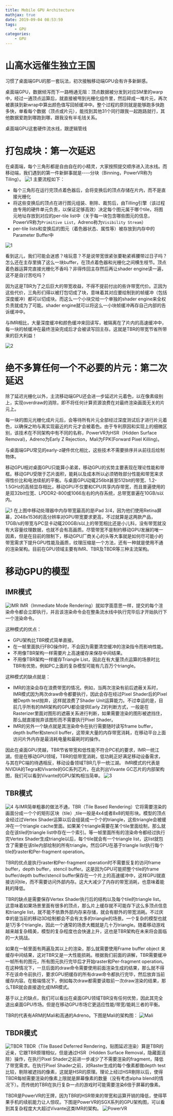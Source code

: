 ```yaml
---
title: Mobile GPU Architecture
mathjax: true
date: 2019-09-04 08:53:59
tags:
    - GPU
categories:
    - GPU
---
```


# 山高水远催生独立王国
习惯了桌面端GPU的那一套玩法，初次接触移动端GPU会有许多新鲜感。

桌面端GPU，数据倾泻而下一路畅通无阻：顶点数据被分发到对应SM里的warp中，经过一通顶点运算后，就直接被甩到光栅化组件里，然后碎成一堆片元，再次被裹挟到新wrap中算出颜色值写回帧缓冲中。整个过程的原则就是能够跑多快跑多快，单看每个数据（顶点或片元），能找到其他31个同行跟我一起跑路就行，其他数据爱跑到哪跑到哪，跟我没有半毛钱关系。

桌面端GPU这套硬件流水线，跟逻辑管线

# 打包成块：第一次延迟
在桌面端，每个三角形都是自由自在的小精灵，大家按照提交顺序进入流水线。而移动端，我们遇到的第一件新鲜事就是----分块（Binning，PowerVR称为Tiling）。
![1](/images/GPU/Mobile-GPU-Architecture/1.gif)
主要流程如下：
- 每个三角形在运行完顶点着色器后，会将变换后的顶点存储在片内，而不是直接光栅化
- 将这些变换后的顶点在进行图元组装、剔除、裁剪后，由Tilling引擎（该过程由专用的硬件单元负责，以保证足够高效）决定每个图元属于哪个tile，将图元地址存放到对应的per-tile list中（关于每一块包含哪些图元的信息，PowerVR称为`Primitive List`，Adreno称为`Visibility Stream`）
- per-tile lists和变换后的图元（着色器状态、属性等）被存放到内存中的Parameter Buffer中

![1](/images/GPU/Mobile-GPU-Architecture/1.jpg)

看到这儿，我们可能会迷惑？啥玩意？不是说带宽很紧张要勒紧裤腰带过日子吗？怎么还在主存里搞了这么一块buffer，在顶点着色器和光栅化之间横生枝节。顶点着色器运算完直接光栅化不香吗？非得传回主存然后再让shader engine读一遍，这不是自讨苦吃吗？

因为这是TBR为了之后巨大的带宽收益，不得不提前付出的些许带宽代价。正因为这些代价，三角形们得以被打包切成了块，意味着其对应要绘制到的帧缓冲（包括深度缓冲）都可以切成块。而这么一个小块交给一个单独的shader engine来全权负责就成为了可能。shader engine就可以将这么一小块帧缓冲再存自己内部的告诉缓冲中。

与IMR相比，大量深度缓冲和颜色缓冲来回读写，被隔离在了片内的高速缓冲中，每一块的帧缓冲在最终渲染完成后才会被读写回主存。这就是TBR的带宽节省所带来的巨大利益！

![2](/images/GPU/Mobile-GPU-Architecture/2.jpg)

# 绝不多算任何一个不必要的片元：第二次延迟
除了延迟光栅化以外，主流移动端GPU还会进一步延迟片元着色，以在像素级别上，实现overdraw的消除，即不将任何计算资源浪费在对最终渲染画面无关的片元上。 

每一块的图元光栅化成片元后，会等待所有片元全部经过深度测试后才进行片元着色，以确保之哟与离实现最近的片元才会被着色。由于专利原因和实现上的细微区别，该技术在不同架构中有不同的名称，PowerVR为HSR（Hidden Surface Removal)，Adreno为Early Z Rejection，Mali为FPK(Forward Pixel Killing)。

与桌面端GPU常见的early-z硬件优化相比，这些技术不需要排序并从前往后绘制物体。

移动GPU相对桌面GPU只能算小弟弟，移动GPU的劣势主要表现在理论性能和带框。移动GPU受限于芯片面积，能耗以及成本所以必须牺牲部分性能和带宽来求得性价比和电池续航的平衡。与桌面GPU动辄256bit甚至512bit的带宽、1.2-1.5GHz的高频显存相比，移动GPU不仅要和CPU共享内存带宽，而且普遍使用的是双32bit位宽、LPDDR2-800或1066左右的内存系统，总带宽普遍在10GB/s以内。

![1](/images/GPU/Mobile-GPU-Architecture/1.png)
在上图中移动处理器中内存带宽最高的是iPad 3/4，因为他们使用Retina屏幕，2048x1536的高分辨率对GPU带宽要求更高，不过就算是这两款产品，17GB/s的带宽与PC显卡动辄200GB/s以上的带宽相比还是小儿科，没有带宽就没有大容量纹理数据，也就不会有高画质。尽管带宽不是制约移动GPU发展的唯一因素，但是在目前的限制下，移动GPU厂商关心的头等大事就是如何尽可能小的带宽需求下提升GPU性能及画质，纹理压缩是一个方法，还有一种就是使用不通的渲染架构。目前在GPU领域主要有IMR、TBR及TBDR等三种主流架构。
# 移动GPU的模型
## IMR模式
![IMR](/images/GPU/Mobile-GPU-Architecture/2.png)
IMR（Immediate Mode Rendering）就如字面意思一样，提交的每个渲染命令都会立即执行，并且该渲染命令会在整条流水线中执行完毕后才开始执行下一个渲染命令。

这种模式的优点：
- GPU架构比TBR模式简单直接。
- 在一帧里面执行FBO操作时，不会因为需要清空缓冲的渲染指令而影响性能。
- 不用像TBR架构一样需要片上高速缓存来保存中间结果。
- 不用像TBR架构一样缓存Triangle List，因此在有大量顶点运算的场景时比TBR有优势。例如PC上面的复杂模型可能有几百万个triangle。

这种模式的缺点就是：
- IMR的渲染会存在浪费带宽的情况。例如，当两次渲染有前后遮蔽关系时，IMR模式因为两次draw命令都要执行，因此会存在经过Pixel Shader后的Pixel被Depth test抛弃，这样就浪费了Shader Unit运算能力。不过幸运的是，目前几乎所有的IMR架构的GPU都会提供Early Z的判断方式，一般是在Rasterizer里面对图形的遮蔽关系进行判断，如果需要渲染的图形被遮挡住，那么就直接抛弃该图形而不需要执行Pixel Shader。
- IMR的另外一个缺点就是其渲染命令在执行需要随时读写frame buffer，depth buffer和stencil buffer，这带来大量的内存带宽消耗，在移动平台上面访问片外内存是最消耗电量和最耗时的操作。

因此在桌面GPU灵越，TBR节省带宽和低性能不符合PC机的要求，IMR一统江湖。但是在移动GPU领域，TBR的低带宽消耗，低功耗正好满足移动设备需求，与其在PC端的待遇相反，移动设备领域TBR几乎一统江湖。
IMR模式的代表是NVIDIA的Tegra和Vivante的GC系列芯片。在此列出Vivante GC芯片的内部架构图，我们可以看到Vivante的GPU架构相当简单。
![3](/images/GPU/Mobile-GPU-Architecture/3.png)
## TBR模式
![4](/images/GPU/Mobile-GPU-Architecture/4.png)
与IMR简单粗暴的做法不通，TBR（Tile Based Rendering）它将需要渲染的画面分成一个个的矩形区块（tile）,tile一般是4x4或者8x8的矩形块。模型的顶点金经过过Vertex Shader运算以后会组装成一个个的triangle，这些triangle会被缓冲在一个triangle cache里面。如果某个triangle需要在某个tile里面绘制，那么就会在该tile的triangle list中存在一个索引。等一帧里面所有的渲染命令都经过执行完Vertex Shader生成triangle以后，每个tile就会有一个triangle list，这list就包含了需要在该tile内部绘制的所有triangle。然后GPU在基于triangle list执行每个tile的raster和Per-fragment operation。

TBR的优点是执行raster和Per-fragment operation时不需要反复的访问frame buffer，depth buffer，stencil buffer。这是因为GPU可能把整个tile的frame buffer/depth buffer/stencil buffer保存在一个片上的高速缓冲中，这样GPU就直接访问tile，而不需要访问外部内存。这大大减少了内存的带宽消耗，也意味着能耗的降低。

TBR的缺点是需要保存Vertex Shader执行后的结构以及每个tile的triangle list。这意味着如果场景里面有很多的顶点，那么片上缓存就不可能存下这么多顶点信息和triangle list，就不能不依靠外部内存来存储，就会有额外的带宽消耗。不过庆幸的是当前的移动3D绘制都会不会有太多的triangle的场景。一个复杂的模型也就是1万多个triangle，因此一个通常的场景大概就是几十万triangle。随着移动游戏越来越复杂精美，模型的复杂程度也会快速上升，这也是TBR架构在未来将会面临的一大挑战。

如果在一帧里面有两遍及其以上的渲染，那么就需要使用Frame buffer object 来缓存中间结果，这对TBR又是一大性能损耗。根据我们前面的讲解，TBR需要缓冲一帧所有的图元，所有图元执行完毕后才开始raster和Per-fragment operation。在这种情况下，一旦后面的draw命令需要使用前面渲染生成的结果，那么就不得不在该命令前执行，要求GPU把缓存的所有draw命令都执行完毕，然后放弃当前缓存内容。在极端情况下，例如每次draw都需要读取前一次draw渲染的结果，那么TBR就会直接退化成IMR模式。
  
基于以上的缺点，我们可以看出在桌面GPU领域TBR没有任何优势，因此其完全退出桌面GPU市场。但是在移动GPU市场它更适应性能/带宽/能耗三者的平衡。

TBR的代表有ARM的Mali和高通的Adreno。下图是Mali的架构图：
![Mali](/images/GPU/Mobile-GPU-Architecture/5.png)
## TBDR模式
![TBDR](/images/GPU/Mobile-GPU-Architecture/6.png)
TBDR（Tile Based Deferred Rendering，贴图延迟渲染）算是TBR的近亲，它跟TBR原理相似，但是通过HSR（Hidden Surface Removal，隐藏面消除）操作，在执行Pixel Shader之前进一步减少了不需要渲染的fragment，降低了带宽需求。在执行Pixel Shader之前，对Raster生成的每个像素都做depth test比较，剔除被遮挡的像素，这就是HSR的原理。理论上经过HSR剔除以后，使得TBDR每帧需要渲染的像素上限就是屏幕像素的数量（没有考虑alpha blend的情况下）。而传统的TBR在执行复杂一点的游戏时可能需要渲染6倍于屏幕的像素。

TBDR是PowerVR的王牌，因为TBR的HSR带来的带宽和运算开销的降低，使得苹果手机的续航能力让人惊叹。下图是PowerVR的SGX系列的GPU架构图，可以看到其复杂程度大大超过Vivante这类IMR的架构。
![PowerVR](/images/GPU/Mobile-GPU-Architecture/7.png)

